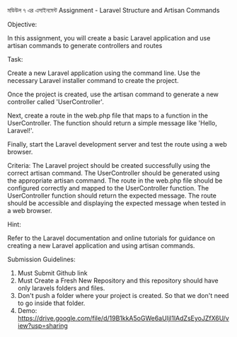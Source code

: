 মডিউল ৭ এর এসাইনমেন্ট
Assignment - Laravel Structure and Artisan Commands


Objective:


In this assignment, you will create a basic Laravel application and use artisan commands to generate controllers and routes



Task:


Create a new Laravel application using the command line. Use the necessary Laravel installer command to create the project.


Once the project is created, use the artisan command to generate a new controller called 'UserController'.


Next, create a route in the web.php file that maps to a function in the UserController. The function should return a simple message like 'Hello, Laravel!'.


Finally, start the Laravel development server and test the route using a web browser.



Criteria:
The Laravel project should be created successfully using the correct artisan command.
The UserController should be generated using the appropriate artisan command.
The route in the web.php file should be configured correctly and mapped to the UserController function.
The UserController function should return the expected message.
The route should be accessible and displaying the expected message when tested in a web browser.


 



Hint:


Refer to the Laravel documentation and online tutorials for guidance on creating a new Laravel application and using artisan commands.


 



Submission Guidelines:
1. Must Submit Github link
2. Must Create a Fresh New Repository and this repository should have only laravels folders and files. 
3. Don't push a folder where your project is created. So that we don't need to go inside that folder.
4. Demo: https://drive.google.com/file/d/19B1kkA5oGWe6aUIjI1lAdZsEyoJZfX6U/view?usp=sharing